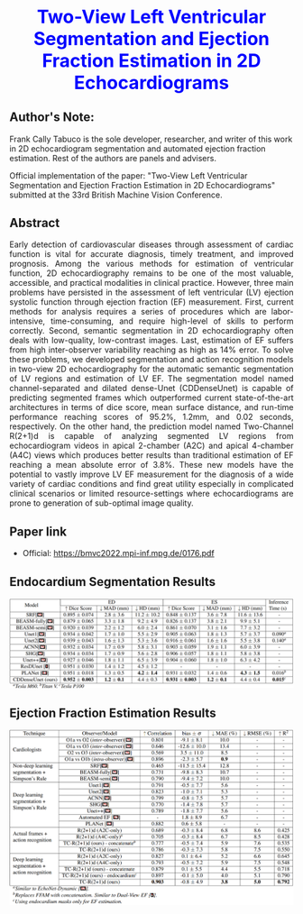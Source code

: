 <h1 align="center" style="color:blue; font-size:32px;">
    <b>Two-View Left Ventricular Segmentation and Ejection Fraction Estimation in 2D Echocardiograms</b>
</h1>

## Author's Note:

Frank Cally Tabuco is the sole developer, researcher, and writer of this work in 2D echocardiogram segmentation and automated ejection fraction estimation. Rest of the authors are panels and advisers.

Official implementation of the paper: "Two-View Left Ventricular Segmentation and Ejection Fraction Estimation in 2D Echocardiograms" submitted at the 33rd British Machine Vision Conference.

## Abstract
<p align="justify">
Early detection of cardiovascular diseases through assessment of cardiac function is vital for accurate diagnosis, timely treatment, and improved prognosis. Among the various methods for estimation of ventricular function, 2D echocardiography remains to be one of the most valuable, accessible, and practical modalities in clinical practice. However, three main problems have persisted in the assessment of left ventricular (LV) ejection systolic function through ejection fraction (EF) measurement. First, current methods for analysis requires a series of procedures which are labor-intensive, time-consuming, and require high-level of skills to perform correctly. Second, semantic segmentation in 2D echocardiography often deals with low-quality, low-contrast images. Last, estimation of EF suffers from high inter-observer variability reaching as high as 14% error. To solve these problems, we developed segmentation and action recognition models in two-view 2D echocardiography for the automatic semantic segmentation of LV regions and estimation of LV EF. The segmentation model named channel-separated and dilated dense-Unet (CDDenseUnet) is capable of predicting segmented frames which outperformed current state-of-the-art architectures in terms of dice score, mean surface distance, and run-time performance reaching scores of 95.2%, 1.2mm, and 0.02 seconds, respectively. On the other hand, the prediction model named Two-Channel R(2+1)d is capable of analyzing segmented LV regions from echocardiogram videos in apical 2-chamber (A2C) and apical 4-chamber (A4C) views which produces better results than traditional estimation of EF reaching a mean absolute error of 3.8%. These new models have the potential to vastly improve LV EF measurement for the diagnosis of a wide variety of cardiac conditions and find great utility especially in complicated clinical scenarios or limited resource-settings where echocardiograms are prone to generation of sub-optimal image quality.
</p>

## Paper link
- Official: https://bmvc2022.mpi-inf.mpg.de/0176.pdf

## Endocardium Segmentation Results
<p align="center">
    <img src="images/endo_seg.png" alt="Endo Segmentation Results">
</p>

## Ejection Fraction Estimation Results
<p align="center">
    <img src="images/ef_results.png" alt="EF Results">
</p>
